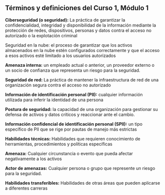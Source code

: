 
## **Términos y definiciones del Curso 1, Módulo 1**

**Ciberseguridad (o seguridad):** La práctica de garantizar la confidencialidad, integridad y disponibilidad de la información mediante la protección de redes, dispositivos, personas y datos contra el acceso no autorizado o la explotación criminal

Seguridad en la nube: el proceso de garantizar que los activos almacenados en la nube estén configurados correctamente y que el acceso a esos activos esté limitado a los usuarios autorizados

**Amenaza interna:** un empleado actual o anterior, un proveedor externo o un socio de confianza que representa un riesgo para la seguridad.

**Seguridad de red:** La práctica de mantener la infraestructura de red de una organización segura contra el acceso no autorizado

**Información de identificación personal (PII):** cualquier información utilizada para inferir la identidad de una persona

**Postura de seguridad:** la capacidad de una organización para gestionar su defensa de activos y datos críticos y reaccionar ante el cambio.

**Información confidencial de identificación personal (SPII):** un tipo específico de PII que se rige por pautas de manejo más estrictas

**Habilidades técnicas:** Habilidades que requieren conocimiento de herramientas, procedimientos y políticas específicas

**Amenaza:** Cualquier circunstancia o evento que pueda afectar negativamente a los activos

**Actor de amenazas:** Cualquier persona o grupo que represente un riesgo para la seguridad.

**Habilidades transferibles:** Habilidades de otras áreas que pueden aplicarse a diferentes carreras